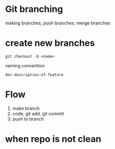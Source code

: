 # Git branching

making branches, push branches, merge branches

# create new branches

```
git checkout -b <name>
```

naming convention
```
dev-description-of-feature
```

# Flow
1. make branch
2. code, git add, git commit
3. push to branch

# when repo is not clean
